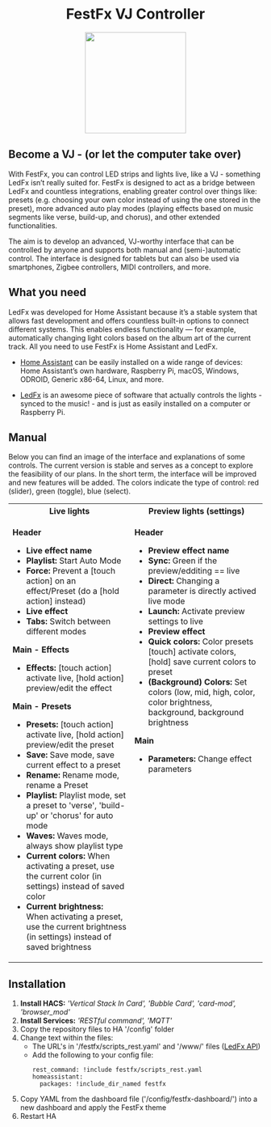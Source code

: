 <h1 align="center">FestFx VJ Controller</h1>
<p align="center"><a href="https://drive.google.com/file/d/1rfztbmAcchIlFwV3GrhHJQY5YvWO3wKC"><img width="200" src="https://github.com/user-attachments/assets/aba70cd4-4a07-4a9f-8d81-09e8df8016a0/"></a></p>
<h2>Become a VJ - (or let the computer take over)</h2> 

With <a src="https://github.com/Speqmo/FestFx">FestFx</a>, you can control LED strips and lights live, like a VJ - something LedFx isn’t really suited for. FestFx is designed to act as a bridge between <a src="https://github.com/LedFx/LedFx">LedFx</a> and countless integrations, enabling greater control over things like: presets (e.g. choosing your own color instead of using the one stored in the preset), more advanced auto play modes (playing effects based on music segments like verse, build-up, and chorus), and other extended functionalities. 

The aim is to develop an advanced, VJ-worthy interface that can be controlled by anyone and supports both manual and (semi-)automatic control. The interface is designed for tablets but can also be used via smartphones, Zigbee controllers, MIDI controllers, and more.</p>

## What you need

LedFx was developed for Home Assistant because it’s a stable system that allows fast development and offers countless built-in options to connect different systems. This enables endless functionality — for example, automatically changing light colors based on the album art of the current track. All you need to use FestFx is Home Assistant and LedFx.

- [Home Assistant](https://www.home-assistant.io/installation/) can be easily installed on a wide range of devices: Home Assistant’s own hardware, Raspberry Pi, macOS, Windows, ODROID, Generic x86-64, Linux, and more.

- [LedFx](https://github.com/LedFx) is an awesome piece of software that actually controls the lights - synced to the music! - and is just as easily installed on a computer or Raspberry Pi.


## Manual
Below you can find an image of the interface and explanations of some controls. The current version is stable and serves as a concept to explore the feasibility of our plans. In the short term, the interface will be improved and new features will be added. The colors indicate the type of control: red (slider), green (toggle), blue (select).

<table>
<tr>
<th align="center">
  Live lights
</th>
<th align="center">
    Preview lights (settings)
</th>
</tr>
<tr>
<td>
  
**Header**
  <ul>
    <li><b>Live effect name</b>
    <li><b>Playlist:</b> Start Auto Mode</li>
    <li><b>Force:</b> Prevent a [touch action] on an effect/Preset (do a [hold action] instead)</li>
    <li><b>Live effect</b>
    <li><b>Tabs:</b> Switch between different modes</li>
  </ul>
  
**Main - Effects**
  <ul>
    <li><b>Effects:</b> [touch action] activate live, [hold action] preview/edit the effect</li>
  </ul>
  
**Main - Presets**
  <ul>
    <li><b>Presets:</b> [touch action] activate live, [hold action] preview/edit the preset</li>
    <li><b>Save:</b> Save mode, save current effect to a preset</li>
    <li><b>Rename:</b> Rename mode, rename a Preset</li>
    <li><b>Playlist:</b> Playlist mode, set a preset to 'verse', 'build-up' or 'chorus' for auto mode</li>
    <li><b>Waves:</b> Waves mode, always show playlist type</li>
    <li><b>Current colors:</b> When activating a preset, use the current color (in settings) instead of saved color</li>
    <li><b>Current brightness:</b>  When activating a preset, use the current brightness (in settings) instead of saved brightness</li>
  </ul>
</td>
<td valign="top">
  
**Header**
  <ul>
    <li><b>Preview effect name</b>
    <li><b>Sync:</b> Green if the preview/edditing == live </li>
    <li><b>Direct:</b> Changing a parameter is directly actived live mode</li>
    <li><b>Launch:</b> Activate preview settings to live</li>
    <li><b>Preview effect</b>
    <li><b>Quick colors:</b> Color presets [touch] activate colors, [hold] save current colors to preset</li>
    <li><b>(Background) Colors:</b> Set colors (low, mid, high, color, color brightness, background, background brightness</li>
  </ul>
  
**Main**
  <ul>
    <li><b>Parameters:</b> Change effect parameters</li>
  </ul>
</td>
</tr>
</table>

## Installation
1. **Install HACS:** <i>'Vertical Stack In Card', 'Bubble Card', 'card-mod', 'browser_mod'</i>
2. **Install Services:** <i>'RESTful command', 'MQTT'</i>
3. Copy the repository files to HA '/config' folder
4. Change text within the files:
   - The URL's in '/festfx/scripts_rest.yaml' and '/www/' files ([LedFx API](https://docs.ledfx.app/en/latest/api.html))
   - Add the following to your config file:
     ```
     rest_command: !include festfx/scripts_rest.yaml
     homeassistant:
       packages: !include_dir_named festfx
     ```
5. Copy YAML from the dashboard file ('/config/festfx-dashboard/') into a new dashboard and apply the FestFx theme
6. Restart HA
